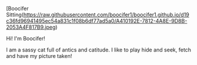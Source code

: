 [Boocifer Sitting(https://raw.githubusercontent.com/boocifer1/boocifer1.github.io/d19c36fd96941495ec54a831c1f08b6df77ad5a0/A410192E-7812-4A8E-9D8B-2053A4F817B9.jpeg)

Hi! I'm Boocifer!

I am a sassy cat full of antics and catitude. I like to play hide and seek, fetch and have my picture taken!
